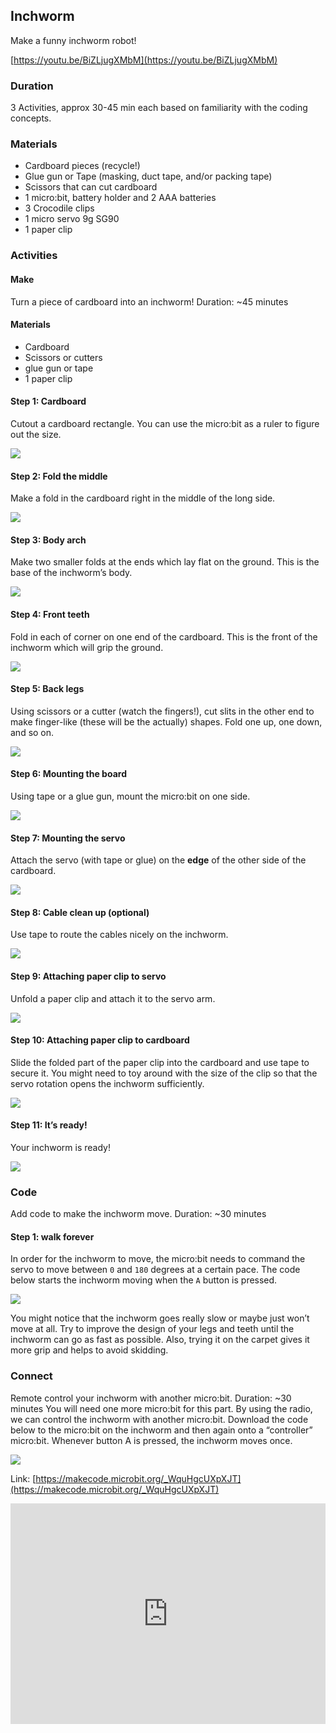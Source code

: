 ## Inchworm

Make a funny inchworm robot!

[https://youtu.be/BiZLjugXMbM](https://youtu.be/BiZLjugXMbM)

### Duration

3 Activities, approx 30-45 min each based on familiarity with the coding concepts.

### Materials

- Cardboard pieces (recycle!)
- Glue gun or Tape (masking, duct tape, and/or packing tape)
- Scissors that can cut cardboard
- 1 micro:bit, battery holder and 2 AAA batteries
- 3 Crocodile clips
- 1 micro servo 9g SG90
- 1 paper clip

### Activities

#### Make

Turn a piece of cardboard into an inchworm!
Duration: ~45 minutes 

#### Materials

- Cardboard
- Scissors or cutters
- glue gun or tape
- 1 paper clip

#### Step 1: Cardboard

Cutout a cardboard rectangle. You can use the micro:bit as a ruler to figure out the size.

![](https://i.imgur.com/83TDKA1.png)

#### Step 2: Fold the middle

Make a fold in the cardboard right in the middle of the long side.

![](https://i.imgur.com/AXYjOVp.png)

#### Step 3: Body arch

Make two smaller folds at the ends which lay flat on the ground. This is the base of the inchworm’s body.

![](https://i.imgur.com/23hpqMF.png)

#### Step 4: Front teeth

Fold in each of corner on one end of the cardboard. This is the front of the inchworm which will grip the ground.

![](https://i.imgur.com/2HqAgoI.png)

#### Step 5: Back legs

Using scissors or a cutter (watch the fingers!), cut slits in the other end to make finger-like (these will be the actually) shapes. Fold one up, one down, and so on.

![](https://i.imgur.com/8d2FTx7.png)

#### Step 6: Mounting the board

Using tape or a glue gun, mount the micro:bit on one side.

![](https://i.imgur.com/PxG5o2c.png)

#### Step 7: Mounting the servo

Attach the servo (with tape or glue) on the **edge** of the other side of the cardboard.

![](https://i.imgur.com/7vWP9B6.png)

#### Step 8: Cable clean up (optional)

Use tape to route the cables nicely on the inchworm.

![](https://i.imgur.com/CQmhYnb.png)

#### Step 9: Attaching paper clip to servo

Unfold a paper clip and attach it to the servo arm.

![](https://i.imgur.com/b3TWl9B.png)

#### Step 10: Attaching paper clip to cardboard

Slide the folded part of the paper clip into the cardboard and use tape to secure it. You might need to toy around with the size of the clip so that the servo rotation opens the inchworm sufficiently.

![](https://i.imgur.com/eRl0TxP.png)

#### Step 11: It’s ready!

Your inchworm is ready!

![](https://i.imgur.com/dpqZtTC.png)

### Code

Add code to make the inchworm move.
Duration: ~30 minutes

#### Step 1: walk forever

In order for the inchworm to move, the micro:bit needs to command the servo to move between `0` and `180` degrees at a certain pace. The code below starts the inchworm moving when the `A` button is pressed.

![](https://i.imgur.com/mFFzYky.png)

You might notice that the inchworm goes really slow or maybe just won’t move at all. Try to improve the design of your legs and teeth until the inchworm can go as fast as possible. Also, trying it on the carpet gives it more grip and helps to avoid skidding.

### Connect

Remote control your inchworm with another micro:bit.
Duration: ~30 minutes
You will need one more micro:bit for this part. By using the radio, we can control the inchworm with another micro:bit. Download the code below to the micro:bit on the inchworm and then again onto a “controller” micro:bit. Whenever button A is pressed, the inchworm moves once.

![](https://i.imgur.com/7ZNwFyr.png)

Link: [https://makecode.microbit.org/_WquHgcUXpXJT](https://makecode.microbit.org/_WquHgcUXpXJT)

<div style="position:relative;height:0;padding-bottom:70%;overflow:hidden;"><iframe style="position:absolute;top:0;left:0;width:100%;height:100%;" src="https://makecode.microbit.org/#pub:_WquHgcUXpXJT" frameborder="0" sandbox="allow-popups allow-forms allow-scripts allow-same-origin"></iframe></div>




